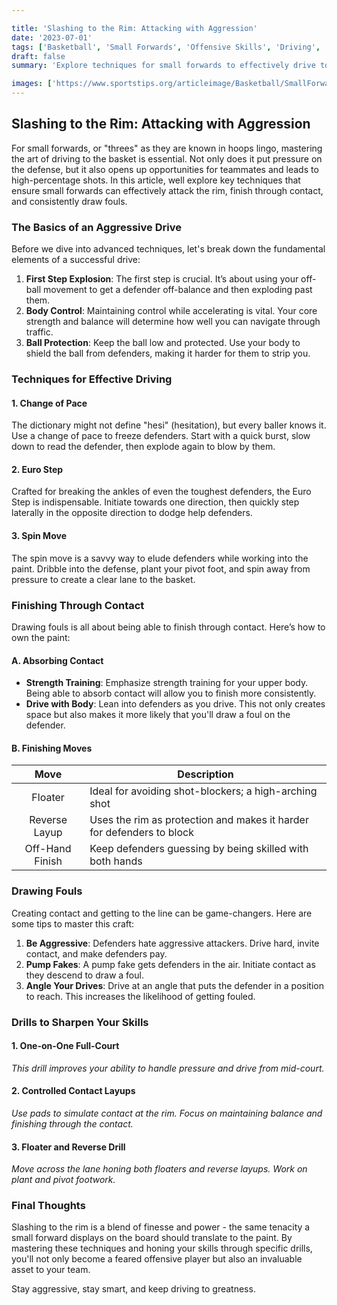 ```yaml
---

title: 'Slashing to the Rim: Attacking with Aggression'
date: '2023-07-01'
tags: ['Basketball', 'Small Forwards', 'Offensive Skills', 'Driving', 'Techniques', 'Finishing', 'Drawing Fouls', 'Coaching Tips']
draft: false
summary: 'Explore techniques for small forwards to effectively drive to the basket, including finishing through contact and drawing fouls.'

images: ['https://www.sportstips.org/articleimage/Basketball/SmallForward/slashing_to_the_rim_attacking_with_aggression.webp']
---
```


## Slashing to the Rim: Attacking with Aggression

For small forwards, or "threes" as they are known in hoops lingo, mastering the art of driving to the basket is essential. Not only does it put pressure on the defense, but it also opens up opportunities for teammates and leads to high-percentage shots. In this article, well explore key techniques that ensure small forwards can effectively attack the rim, finish through contact, and consistently draw fouls.

### The Basics of an Aggressive Drive

Before we dive into advanced techniques, let's break down the fundamental elements of a successful drive:

1. **First Step Explosion**: The first step is crucial. It’s about using your off-ball movement to get a defender off-balance and then exploding past them.
2. **Body Control**: Maintaining control while accelerating is vital. Your core strength and balance will determine how well you can navigate through traffic.
3. **Ball Protection**: Keep the ball low and protected. Use your body to shield the ball from defenders, making it harder for them to strip you.

### Techniques for Effective Driving

#### 1. Change of Pace

The dictionary might not define "hesi" (hesitation), but every baller knows it. Use a change of pace to freeze defenders. Start with a quick burst, slow down to read the defender, then explode again to blow by them.

#### 2. Euro Step

Crafted for breaking the ankles of even the toughest defenders, the Euro Step is indispensable. Initiate towards one direction, then quickly step laterally in the opposite direction to dodge help defenders.

#### 3. Spin Move

The spin move is a savvy way to elude defenders while working into the paint. Dribble into the defense, plant your pivot foot, and spin away from pressure to create a clear lane to the basket.

### Finishing Through Contact

Drawing fouls is all about being able to finish through contact. Here’s how to own the paint:

#### A. Absorbing Contact

* **Strength Training**: Emphasize strength training for your upper body. Being able to absorb contact will allow you to finish more consistently.
* **Drive with Body**: Lean into defenders as you drive. This not only creates space but also makes it more likely that you'll draw a foul on the defender.

#### B. Finishing Moves

| Move | Description |
|:----:|-------------|
| Floater | Ideal for avoiding shot-blockers; a high-arching shot |
| Reverse Layup | Uses the rim as protection and makes it harder for defenders to block |
| Off-Hand Finish | Keep defenders guessing by being skilled with both hands |

### Drawing Fouls

Creating contact and getting to the line can be game-changers. Here are some tips to master this craft:

1. **Be Aggressive**: Defenders hate aggressive attackers. Drive hard, invite contact, and make defenders pay.
2. **Pump Fakes**: A pump fake gets defenders in the air. Initiate contact as they descend to draw a foul.
3. **Angle Your Drives**: Drive at an angle that puts the defender in a position to reach. This increases the likelihood of getting fouled.

### Drills to Sharpen Your Skills

#### 1. **One-on-One Full-Court**

*This drill improves your ability to handle pressure and drive from mid-court.*

#### 2. **Controlled Contact Layups**

*Use pads to simulate contact at the rim. Focus on maintaining balance and finishing through the contact.*

#### 3. **Floater and Reverse Drill**

*Move across the lane honing both floaters and reverse layups. Work on plant and pivot footwork.*

### Final Thoughts

Slashing to the rim is a blend of finesse and power - the same tenacity a small forward displays on the board should translate to the paint. By mastering these techniques and honing your skills through specific drills, you'll not only become a feared offensive player but also an invaluable asset to your team.

Stay aggressive, stay smart, and keep driving to greatness.
```